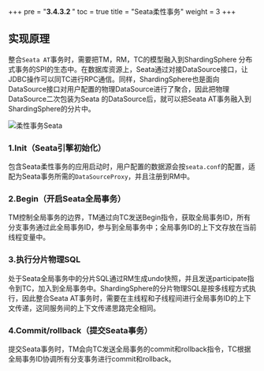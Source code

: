 +++
pre = "<b>3.4.3.2 </b>"
toc = true
title = "Seata柔性事务"
weight = 3
+++

## 实现原理

整合`Seata AT`事务时，需要把TM，RM，TC的模型融入到ShardingSphere 分布式事务的SPI的生态中。在数据库资源上，Seata通过对接DataSource接口，让JDBC操作可以同TC进行RPC通信。同样，ShardingSphere也是面向DataSource接口对用户配置的物理DataSource进行了聚合，因此把物理DataSource二次包装为Seata
的DataSource后，就可以把Seata AT事务融入到ShardingSphere的分片中。

![柔性事务Seata](https://shardingsphere.apache.org/document/current/img/transaction/sharding-transaciton-base-seata-at-design.png)

### 1.Init（Seata引擎初始化）

包含Seata柔性事务的应用启动时，用户配置的数据源会按`seata.conf`的配置，适配为Seata事务所需的`DataSourceProxy`，并且注册到RM中。

### 2.Begin（开启Seata全局事务）

TM控制全局事务的边界，TM通过向TC发送Begin指令，获取全局事务ID，所有分支事务通过此全局事务ID，参与到全局事务中；全局事务ID的上下文存放在当前线程变量中。

### 3.执行分片物理SQL

处于Seata全局事务中的分片SQL通过RM生成undo快照，并且发送participate指令到TC，加入到全局事务中。ShardingSphere的分片物理SQL是按多线程方式执行，因此整合Seata AT事务时，需要在主线程和子线程间进行全局事务ID的上下文传递，这同服务间的上下文传递思路完全相同。

### 4.Commit/rollback（提交Seata事务）

提交Seata事务时，TM会向TC发送全局事务的commit和rollback指令，TC根据全局事务ID协调所有分支事务进行commit和rollback。